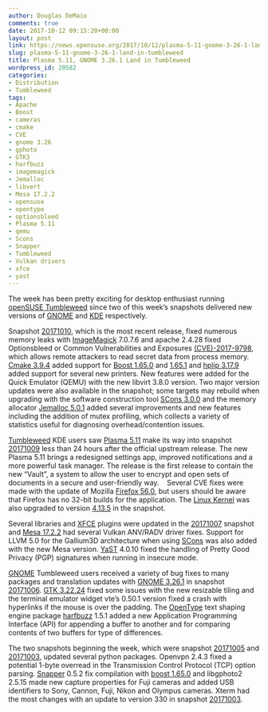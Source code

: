 ```yaml
---
author: Douglas DeMaio
comments: true
date: 2017-10-12 09:15:20+00:00
layout: post
link: https://news.opensuse.org/2017/10/12/plasma-5-11-gnome-3-26-1-land-in-tumbleweed/
slug: plasma-5-11-gnome-3-26-1-land-in-tumbleweed
title: Plasma 5.11, GNOME 3.26.1 Land in Tumbleweed
wordpress_id: 20582
categories:
- Distribution
- Tumbleweed
tags:
- Apache
- Boost
- cameras
- cmake
- CVE
- gnome 3.26
- gphoto
- GTK3
- harfbuzz
- imagemagick
- Jemalloc
- libvert
- Mesa 17.2.2
- opensuse
- opentype
- optionsbleed
- Plasma 5.11
- qemu
- Scons
- Snapper
- Tumbleweed
- Vulkan drivers
- xfce
- yast
---
```


The week has been pretty exciting for desktop enthusiast running [openSUSE Tumbleweed](https://en.opensuse.org/Portal:Tumbleweed) since two of this week’s snapshots delivered new versions of [GNOME](https://www.gnome.org/) and [KDE](https://www.kde.org/) respectively.



Snapshot [20171010](https://lists.opensuse.org/opensuse-factory/2017-10/msg00291.html), which is the most recent release, fixed numerous memory leaks with [ImageMagick](https://www.imagemagick.org/script/index.php) 7.0.7.6 and apache 2.4.28 fixed Optionsbleed or Common Vulnerabilities and Exposures [(CVE)-2017-9798](https://www.suse.com/de-de/security/cve/CVE-2017-9798/), which allows remote attackers to read secret data from process memory. [Cmake 3.9.4](https://cmake.org/cmake/help/v3.9/release/3.9.html) added support for [Boost 1.65.0](http://www.boost.org/users/history/version_1_65_0.html) and [1.65.1](http://www.boost.org/users/history/version_1_65_1.html) and [hplip 3.17.9](https://sourceforge.net/projects/hplip/files/hplip/3.17.9/) added support for several new printers. New features were added for the Quick Emulator (QEMU) with the new libvirt 3.8.0 version. Two major version updates were also available in the snapshot; some targets may rebuild when upgrading with the software construction tool [SCons 3.0.0](http://scons.org/doc/production/HTML/scons-user.html#idm139977756906592) and the memory allocator [Jemalloc 5.0.1](https://github.com/jemalloc/jemalloc/releases) added several improvements and new features including the addition of mutex profiling, which collects a variety of statistics useful for diagnosing overhead/contention issues.

[Tumbleweed](https://en.opensuse.org/Portal:Tumbleweed) KDE users saw [Plasma 5.11](https://www.kde.org/announcements/plasma-5.11.0.php) make its way into snapshot [20171009](https://lists.opensuse.org/opensuse-factory/2017-10/msg00248.html) less than 24 hours after the official upstream release. The new Plasma 5.11 brings a redesigned settings app, improved notifications and a more powerful task manager. The release is the first release to contain the new “Vault”, a system to allow the user to encrypt and open sets of documents in a secure and user-friendly way.    Several CVE fixes were made with the update of Mozilla [Firefox 56.0](https://www.mozilla.org/en-US/firefox/56.0/releasenotes/), but users should be aware that Firefox has no 32-bit builds for the application. The [Linux Kernel](https://www.kernel.org/) was also upgraded to version [4.13.5](https://lkml.org/lkml/2017/10/5/93) in the snapshot.

Several libraries and [XFCE](https://xfce.org/) plugins were updated in the [20171007](https://lists.opensuse.org/opensuse-factory/2017-10/msg00178.html) snapshot and [Mesa 17.2.2](https://www.mesa3d.org/relnotes/17.2.2.html) had several Vulkan ANV/RADV driver fixes. Support for LLVM 5.0 for the Gallium3D architecture when using [SCons](http://scons.org) was also added with the new Mesa version. [YaST](http://yast.opensuse.org/) 4.0.10 fixed the handling of Pretty Good Privacy (PGP) signatures when running in insecure mode.<!-- more -->

[GNOME](https://www.gnome.org/) Tumbleweed users received a variety of bug fixes to many packages and translation updates with [GNOME 3.26.1](https://mail.gnome.org/archives/gnome-announce-list/2017-October/msg00006.html) in snapshot [20171006](https://lists.opensuse.org/opensuse-factory/2017-10/msg00152.html). [GTK 3.22.24](http://www.linuxfromscratch.org/blfs/view/svn/x/gtk3.html) fixed some issues with the new resizable tiling and the terminal emulator widget vte’s 0.50.1 version fixed a crash with hyperlinks if the mouse is over the padding. The [OpenType](http://www.microsoft.com/typography/otspec/) text shaping engine package [harfbuzz](https://www.freedesktop.org/wiki/Software/HarfBuzz/) 1.5.1 added a new Application Programming Interface (API) for appending a buffer to another and for comparing contents of two buffers for type of differences.

The two snapshots beginning the week, which were snapshot [20171005](https://lists.opensuse.org/opensuse-factory/2017-10/msg00141.html) and [20171003](https://lists.opensuse.org/opensuse-factory/2017-10/msg00112.html), updated several python packages. Openvpn 2.4.3 fixed a potential 1-byte overread in the Transmission Control Protocol (TCP) option parsing. [Snapper](https://en.opensuse.org/Portal:Snapper) 0.5.2 fix compilation with [boost 1.65.0](http://www.boost.org/users/history/version_1_65_0.html) and libgphoto2 2.5.15 made new capture properties for Fuji cameras and added USB identifiers to Sony, Cannon, Fuji, Nikon and Olympus cameras. Xterm had the most changes with an update to version 330 in snapshot [20171003](https://lists.opensuse.org/opensuse-factory/2017-10/msg00112.html).
